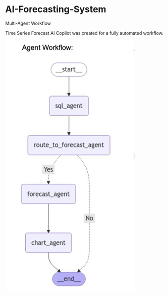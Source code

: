 # AI-Forecasting-System
Multi-Agent Workflow

Time Series Forecast AI Copilot was created for a fully automated workflow.

![image alt](https://github.com/boprosv/AI-Forecasting-System/blob/main/Screenshot%202025-06-13%20111203.png?raw=true)
